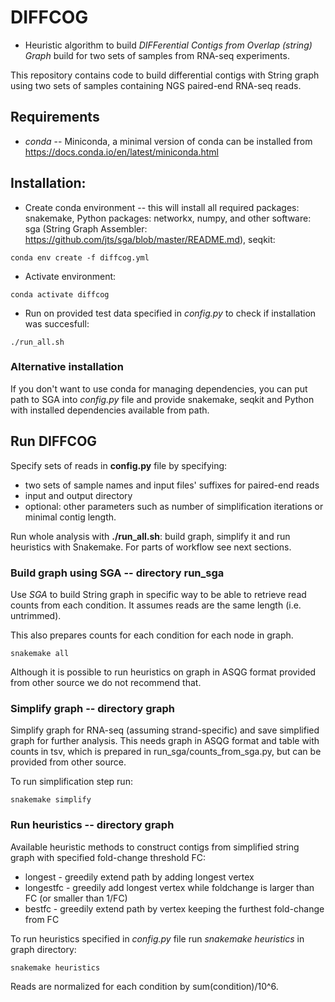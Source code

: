 # DIFFCOG
-  Heuristic algorithm to build *DIFFerential Contigs from Overlap (string) Graph* build for two sets of samples from RNA-seq experiments.

This repository contains code to build differential contigs with String graph
using two sets of samples containing NGS paired-end RNA-seq reads.


## Requirements
* *conda* -- Miniconda, a minimal version of conda can be installed from https://docs.conda.io/en/latest/miniconda.html

## Installation:
* Create conda environment -- this will install all required packages:  snakemake, Python packages: networkx, numpy, and other software: sga (String Graph Assembler: https://github.com/jts/sga/blob/master/README.md), seqkit:

```
conda env create -f diffcog.yml
```

* Activate environment:
```
conda activate diffcog
```
* Run on provided test data specified in *config.py* to check if installation was succesfull:
```
./run_all.sh
```

### Alternative installation 
If you don't want to use conda for managing dependencies, you can put path to SGA into *config.py* file and provide snakemake, seqkit and Python with installed dependencies available from path. 

## Run DIFFCOG
Specify sets of reads in **config.py** file by specifying:
* two sets of sample names and input files' suffixes for paired-end reads
* input and output directory
* optional: other parameters such as number of simplification iterations or minimal contig length.

Run whole analysis with **./run_all.sh**: build graph, simplify it and run heuristics with Snakemake. For parts of workflow see next sections.

### Build graph using SGA -- directory run_sga

Use *SGA* to build String graph in specific way to be able to retrieve
read counts from each condition. It assumes reads are the same length (i.e. untrimmed).

This also prepares counts for each condition for each node in graph.

``` cd run_sga
snakemake all
```

Although it is possible to run heuristics on graph in ASQG format provided from other source we do not recommend that.

### Simplify graph -- directory graph

Simplify graph for RNA-seq (assuming strand-specific) and save simplified graph for further analysis. This needs graph in ASQG format and table with counts in tsv, which is prepared in run_sga/counts_from_sga.py, but can be provided from other source.

To run simplification step run:
``` cd overlap_graph
snakemake simplify
```

### Run heuristics -- directory graph

Available heuristic methods to construct contigs from simplified string graph with specified fold-change threshold FC:
* longest - greedily extend path by adding longest vertex
* longestfc - greedily add longest vertex while foldchange is larger than FC (or smaller than 1/FC)
* bestfc - greedily extend path by vertex keeping the furthest fold-change from FC

To run heuristics specified in *config.py* file run *snakemake heuristics* in graph directory:

``` cd overlap_graph
snakemake heuristics
```

Reads are normalized for each condition by sum(condition)/10^6.
